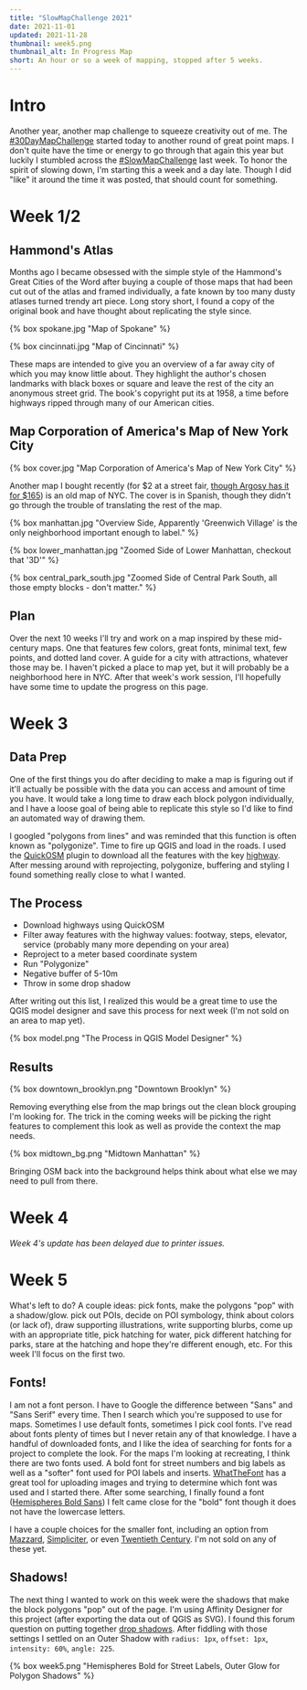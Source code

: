 ```yaml
---
title: "SlowMapChallenge 2021"
date: 2021-11-01
updated: 2021-11-28
thumbnail: week5.png
thumbnail_alt: In Progress Map
short: An hour or so a week of mapping, stopped after 5 weeks.
---
```


# Intro

Another year, another map challenge to squeeze creativity out of me. The [#30DayMapChallenge](https://github.com/tjukanovt/30DayMapChallenge) started today to another round of great point maps. I don't quite have the time or energy to go through that again this year but luckily I stumbled across the [#SlowMapChallenge](https://danieljwood.github.io/SlowMapChallenge/) last week. To honor the spirit of slowing down, I'm starting this a week and a day late. Though I did "like" it around the time it was posted, that should count for something.

# Week 1/2

## Hammond's Atlas

Months ago I became obsessed with the simple style of the Hammond's Great Cities of the Word after buying a couple of those maps that had been cut out of the atlas and framed individually, a fate known by too many dusty atlases turned trendy art piece. Long story short, I found a copy of the original book and have thought about replicating the style since.

{% box spokane.jpg "Map of Spokane" %}

{% box cincinnati.jpg "Map of Cincinnati" %}

These maps are intended to give you an overview of a far away city of which you may know little about. They highlight the author's chosen landmarks with black boxes or square and leave the rest of the city an anonymous street grid. The book's copyright put its at 1958, a time before highways ripped through many of our American cities.

## Map Corporation of America's Map of New York City

{% box cover.jpg "Map Corporation of America's Map of New York City" %}

Another map I bought recently (for $2 at a street fair, [though Argosy has it for $165](https://www.argosybooks.com/pages/books/287509/map-corporation-of-america/map-of-midtown-manhattan)) is an old map of NYC. The cover is in Spanish, though they didn't go through the trouble of translating the rest of the map.

{% box manhattan.jpg "Overview Side, Apparently 'Greenwich Village' is the only neighborhood important enough to label." %}

{% box lower_manhattan.jpg "Zoomed Side of Lower Manhattan, checkout that '3D'" %}

{% box central_park_south.jpg "Zoomed Side of Central Park South, all those empty blocks - don't matter." %}

## Plan

Over the next 10 weeks I'll try and work on a map inspired by these mid-century maps. One that features few colors, great fonts, minimal text, few points, and dotted land cover. A guide for a city with attractions, whatever those may be. I haven't picked a place to map yet, but it will probably be a neighborhood here in NYC. After that week's work session, I'll hopefully have some time to update the progress on this page.

# Week 3

## Data Prep

One of the first things you do after deciding to make a map is figuring out if it'll actually be possible with the data you can access and amount of time you have. It would take a long time to draw each block polygon individually, and I have a loose goal of being able to replicate this style so I'd like to find an automated way of drawing them.

I googled "polygons from lines" and was reminded that this function is often known as "polygonize". Time to fire up QGIS and load in the roads. I used the [QuickOSM](https://docs.3liz.org/QuickOSM/) plugin to download all the features with the key [highway](https://wiki.openstreetmap.org/wiki/Key:highway). After messing around with reprojecting, polygonize, buffering and styling I found something really close to what I wanted.

## The Process

- Download highways using QuickOSM
- Filter away features with the highway values: footway, steps, elevator, service (probably many more depending on your area)
- Reproject to a meter based coordinate system
- Run "Polygonize"
- Negative buffer of 5-10m
- Throw in some drop shadow

After writing out this list, I realized this would be a great time to use the QGIS model designer and save this process for next week (I'm not sold on an area to map yet).

{% box model.png "The Process in QGIS Model Designer" %}

## Results

{% box downtown_brooklyn.png "Downtown Brooklyn" %}

Removing everything else from the map brings out the clean block grouping I'm looking for. The trick in the coming weeks will be picking the right features to complement this look as well as provide the context the map needs.

{% box midtown_bg.png "Midtown Manhattan" %}

Bringing OSM back into the background helps think about what else we may need to pull from there.

# Week 4

*Week 4's update has been delayed due to printer issues.*

# Week 5

What's left to do? A couple ideas: pick fonts, make the polygons "pop" with a shadow/glow. pick out POIs, decide on POI symbology, think about colors (or lack of), draw supporting illustrations, write supporting blurbs, come up with an appropriate title, pick hatching for water, pick different hatching for parks, stare at the hatching and hope they're different enough, etc. For this week I'll focus on the first two.

## Fonts!

I am not a font person. I have to Google the difference between "Sans" and "Sans Serif" every time. Then I search which you're supposed to use for maps. Sometimes I use default fonts, sometimes I pick cool fonts. I've read about fonts plenty of times but I never retain any of that knowledge. I have a handful of downloaded fonts, and I like the idea of searching for fonts for a project to complete the look. For the maps I'm looking at recreating, I think there are two fonts used. A bold font for street numbers and big labels as well as a "softer" font used for POI labels and inserts. [WhatTheFont](https://www.myfonts.com/WhatTheFont/) has a great tool for uploading images and trying to determine which font was used and I started there. After some searching, I finally found a font ([Hemispheres Bold Sans](https://www.dafont.com/hemisphers-bold-sans.font)) I felt came close for the "bold" font though it does not have the lowercase letters.

I have a couple choices for the smaller font, including an option from [Mazzard](https://www.myfonts.com/pack/666653), [Simpliciter](https://www.myfonts.com/fonts/cercurius/simpliciter-sans), or even [Twentieth Century](https://en.wikipedia.org/wiki/Twentieth_Century_(typeface)). I'm not sold on any of these yet.

## Shadows!

The next thing I wanted to work on this week were the shadows that make the block polygons "pop" out of the page. I'm using Affinity Designer for this project (after exporting the data out of QGIS as SVG). I found this forum question on putting together [drop shadows](https://forum.affinity.serif.com/index.php?/topic/42039-creating-a-drop-shadow/). After fiddling with those settings I settled on an Outer Shadow with `radius: 1px`, `offset: 1px`, `intensity: 60%`, `angle: 225`.

{% box week5.png "Hemispheres Bold for Street Labels, Outer Glow for Polygon Shadows" %}

